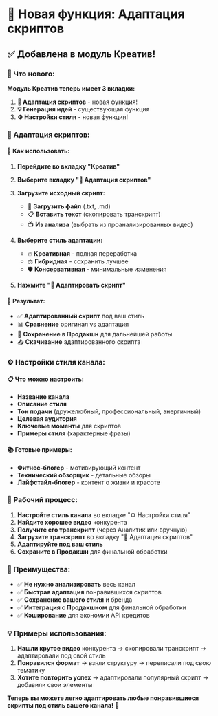 # 🎨 Новая функция: Адаптация скриптов

## ✅ Добавлена в модуль Креатив!

### 🚀 Что нового:

**Модуль Креатив теперь имеет 3 вкладки:**

1. **🎨 Адаптация скриптов** - новая функция!
2. **💡 Генерация идей** - существующая функция
3. **⚙️ Настройки стиля** - новая функция!

### 🎨 Адаптация скриптов:

#### 📝 Как использовать:

1. **Перейдите во вкладку "Креатив"**
2. **Выберите вкладку "🎨 Адаптация скриптов"**
3. **Загрузите исходный скрипт:**
   - 📁 **Загрузить файл** (.txt, .md)
   - 📋 **Вставить текст** (скопировать транскрипт)
   - 📺 **Из анализа** (выбрать из проанализированных видео)

4. **Выберите стиль адаптации:**
   - 🔥 **Креативная** - полная переработка
   - ⚖️ **Гибридная** - сохранить лучшее
   - 🛡️ **Консервативная** - минимальные изменения

5. **Нажмите "🎨 Адаптировать скрипт"**

#### 🎯 Результат:

- ✅ **Адаптированный скрипт** под ваш стиль
- 📊 **Сравнение** оригинал vs адаптация
- 💾 **Сохранение в Продакшн** для дальнейшей работы
- 📥 **Скачивание** адаптированного скрипта

### ⚙️ Настройки стиля канала:

#### 📋 Что можно настроить:

- **Название канала**
- **Описание стиля**
- **Тон подачи** (дружелюбный, профессиональный, энергичный)
- **Целевая аудитория**
- **Ключевые моменты** для скриптов
- **Примеры стиля** (характерные фразы)

#### 📚 Готовые примеры:

- **Фитнес-блогер** - мотивирующий контент
- **Технический обзорщик** - детальные обзоры
- **Лайфстайл-блогер** - контент о жизни и красоте

### 🔄 Рабочий процесс:

1. **Настройте стиль канала** во вкладке "⚙️ Настройки стиля"
2. **Найдите хорошее видео** конкурента
3. **Получите его транскрипт** (через Аналитик или вручную)
4. **Загрузите транскрипт** во вкладку "🎨 Адаптация скриптов"
5. **Адаптируйте под ваш стиль**
6. **Сохраните в Продакшн** для финальной обработки

### 🎊 Преимущества:

- ✅ **Не нужно анализировать** весь канал
- ✅ **Быстрая адаптация** понравившихся скриптов
- ✅ **Сохранение вашего стиля** и бренда
- ✅ **Интеграция с Продакшном** для финальной обработки
- ✅ **Кэширование** для экономии API кредитов

### 💡 Примеры использования:

1. **Нашли крутое видео** конкурента → скопировали транскрипт → адаптировали под свой стиль
2. **Понравился формат** → взяли структуру → переписали под свою тематику
3. **Хотите повторить успех** → адаптировали популярный скрипт → добавили свои элементы

**Теперь вы можете легко адаптировать любые понравившиеся скрипты под стиль вашего канала!** 🎉







